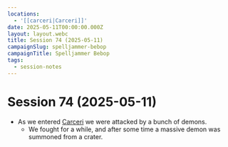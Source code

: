 ```yaml
---
locations:
  - '[[carceri|Carceri]]'
date: 2025-05-11T00:00:00.000Z
layout: layout.webc
title: Session 74 (2025-05-11)
campaignSlug: spelljammer-bebop
campaignTitle: Spelljammer Bebop
tags:
  - session-notes
---
```

# Session 74 (2025-05-11)

- As we entered [Carceri](carceri.md) we were attacked by a bunch of demons.
	- We fought for a while, and after some time a massive demon was summoned from a crater.
